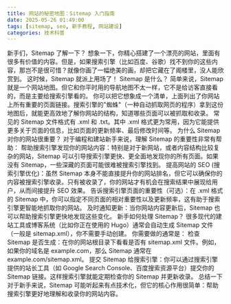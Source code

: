 ```yaml
---
title: 网站的秘密地图：Sitemap 入门指南
date: 2025-05-26 01:49:00
tags: [sitemap, seo, 新手教程, 网站建设]
categories: 技术科普
---
```


新手们，Sitemap 了解一下？ 想象一下，你精心搭建了一个漂亮的网站，里面有很多有价值的内容。但是，如果搜索引擎（比如百度、谷歌）找不到你的这些内容，那岂不是很可惜？就像你画了一幅绝美的画，却把它藏在了阁楼里，没人能欣赏到。
这时候，Sitemap 就派上用场了！
Sitemap 是什么？ 简单来说，Sitemap 就是一个网站地图。但它和你平时用的导航地图不太一样，它不是给访客直接看的，而是主要给搜索引擎看的。
你可以把它想象成一个清单，上面列出了你网站上所有重要的页面链接。搜索引擎的"蜘蛛"（一种自动抓取网页的程序）拿到这份地图后，就能更高效地了解你网站的结构，知道哪些页面可以被抓取和收录。
常见的 Sitemap 文件格式有 .xml 和 .txt。其中 .xml 格式更为常用，因为它能提供更多关于页面的信息，比如页面的更新频率、最后修改时间等。
为什么 Sitemap 对你的网站很重要？ 对于编程和建站新手来说，理解 Sitemap 的重要性非常有帮助：
帮助搜索引擎发现你的网站内容：特别是对于新网站，或者内容结构比较复杂的网站，Sitemap 可以引导搜索引擎更快、更全面地发现你的所有页面。如果没有 Sitemap，一些深藏的页面可能很难被搜索引擎找到。 提高网站的 SEO (搜索引擎优化)：虽然 Sitemap 本身不能直接提升你的网站排名，但它可以确保你的内容被搜索引擎收录。只有被收录了，你的网站才有机会在搜索结果中展现给用户，从而间接提升 SEO 效果。 告诉搜索引擎页面的重要性（可选）：在 .xml 格式的 Sitemap 中，你可以指定不同页面的相对重要性以及更新频率，这有助于搜索引擎更智能地抓取你的网站。 及时通知更新：当你网站内容更新后，Sitemap 也可以帮助搜索引擎更快地发现这些变化。 新手如何处理 Sitemap？ 很多现代的建站工具或博客系统（比如你正在使用的 Hugo）通常会自动生成 Sitemap 文件（一般是 sitemap.xml），你不需要手动创建。
你需要做的通常是：
检查 Sitemap 是否生成：在你的网站根目录下看看是否有 sitemap.xml 文件。例如，如果你的域名是 example.com，那么 Sitemap 通常在 example.com/sitemap.xml。 提交 Sitemap 给搜索引擎：你可以通过搜索引擎提供的站长工具（如 Google Search Console、百度搜索资源平台）提交你的 Sitemap 链接。这样搜索引擎就能定期检查你的 Sitemap 并更新收录。 总结一下 对于新手来说，Sitemap 可能听起来有点技术化，但它的核心作用很简单：帮助搜索引擎更好地理解和收录你的网站内容。
